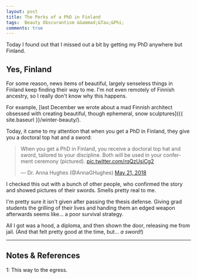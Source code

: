 ```yaml
---
layout: post
title: The Perks of a PhD in Finland
tags:  Beauty Obscurantism &Gammad;&Tau;&Phi;
comments: true
---
```


Today I found out that I missed out a bit by getting my PhD anywhere but Finland.  


## Yes, Finland  

For some reason, news items of beautiful, largely senseless things in Finland keep finding
their way to me.  I'm not even remotely of Finnish ancestry, so I really don't know why
this happens.

For example, [last December we wrote about a mad Finnish architect obsessed with creating
beautiful, though ephemeral, snow sculptures]({{ site.baseurl }}/winter-beauty/).  

Today, it came to my attention that when you get a PhD in Finland, they give you a
doctoral top hat and a sword:  

<blockquote class="twitter-tweet">
  <p lang="en" dir="ltr">
    When you get a PhD in Finland, you receive a doctoral top hat and sword, tailored to
    your discipline. Both will be used in your conferment ceremony (pictured). 
    <a href="https://t.co/rqQzUsiCg2">pic.twitter.com/rqQzUsiCg2</a>
  </p>&mdash; Dr. Anna Hughes (@AnnaGHughes) <a href="https://twitter.com/AnnaGHughes/status/998599892657324033?ref_src=twsrc%5Etfw">May 21, 2018</a>
</blockquote>
<script async src="https://platform.twitter.com/widgets.js"></script>

I checked this out with a bunch of other people, who confirmed the story and showed
pictures of their swords.  Smells pretty real to me.  

I'm pretty sure it isn't given after passing the thesis defense.  Giving grad students the
grilling of their lives and handing them an edged weapon afterwards seems like&hellip; a
poor survival strategy.  

All I got was a hood, a diploma, and then shown the door, releasing me from jail.  (And
that felt pretty good at the time, but&hellip; _a sword!_)  

---

## Notes &amp; References  

<!--
<sup id="fn1a">[[1]](#fn1)</sup>

<a id="fn1">1</a>: ***, ["***"](***), *** [↩](#fn1a)  

<a href="{{ site.baseurl }}/images/***">
  <img src="{{ site.baseurl }}/images/***" width="400" height="***" alt="***" title="***" style="float: right; margin: 3px 3px 3px 3px; border: 1px solid #000000;">
</a>

<iframe width="400" height="224" src="***" allow="accelerometer; encrypted-media; gyroscope; picture-in-picture" allowfullscreen style="float: right; margin: 3px 3px 3px 3px; border: 1px solid #000000;"></iframe>
-->

<a id="fn1">1</a>: This way to the egress.  
